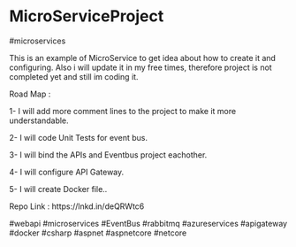 # MicroServiceProject
#microservices 
<p>This is an example of MicroService to get idea about how to create it and configuring. Also i will update it in my free times, therefore project is not completed yet and still im coding it. </p>
<p>Road Map : </p>
<p>1- I will add more comment lines to the project to make it more understandable.</p>
<p>2- I will code Unit Tests for event bus.</p>
<p>3- I will bind the APIs and Eventbus project eachother.</p>
<p>4- I will configure API Gateway. </p>
<p>5- I will create Docker file..</p>

<p>Repo Link : https://lnkd.in/deQRWtc6 </p>
<p>#webapi  #microservices #EventBus #rabbitmq #azureservices #apigateway  #docker #csharp #aspnet #aspnetcore #netcore </p>